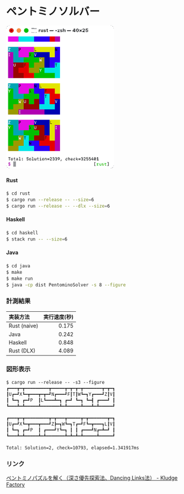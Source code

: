 ペントミノソルバー
==================

![Pentomino Solver](ss.png)

#### Rust

```sh
$ cd rust
$ cargo run --release -- --size=6
$ cargo run --release -- --dlx --size=6
```

#### Haskell

```sh
$ cd haskell
$ stack run -- --size=6
```

#### Java

```sh
$ cd java
$ make
$ make run
$ java -cp dist PentominoSolver -s 8 --figure
```


### 計測結果

| 実装方法 | 実行速度(秒) |
|:--------|-----------:|
| Rust (naive) | 0.175 |
| Java         | 0.242 |
| Haskell      | 0.848 |
| Rust (DLX)   | 4.089 |


### 図形表示

```
$ cargo run --release -- -s3 --figure
┏━━━┳━┳━━━━━━━━━┳━━━━━┳━┳━┳━┳━━━━━━━┳━┳━┓
┃U┏━┛X┗━┳━━━┳━┳━┛N┏━━━┛F┃T┃W┗━┓Y┏━━━┛Z┃V┃
┃ ┗━┓ ┏━┛P  ┃L┗━━━┻━┓ ┏━┛ ┗━┓ ┗━┫ ┏━━━┛ ┃
┗━━━┻━┻━━━━━┻━━━━━━━┻━┻━━━━━┻━━━┻━┻━━━━━┛

┏━━━┳━┳━━━━━━━━━┳━┳━━━┳━━━━━┳━┳━━━━━━━┳━┓
┃U┏━┛X┗━┳━━━┳━━━┛Z┣━┓W┗━┓T┏━┛F┗━┳━━━┓L┃V┃
┃ ┗━┓ ┏━┛P  ┃ ┏━━━┛Y┗━┓ ┃ ┃ ┏━━━┛N┏━┻━┛ ┃
┗━━━┻━┻━━━━━┻━┻━━━━━━━┻━┻━┻━┻━━━━━┻━━━━━┛

Total: Solution=2, check=10793, elapsed=1.341917ms
```


### リンク

[ペントミノパズルを解く（深さ優先探索法、Dancing Links法） - Kludge Factory](https://tyfkda.github.io/blog/2023/05/12/pentomino-solver.html)
